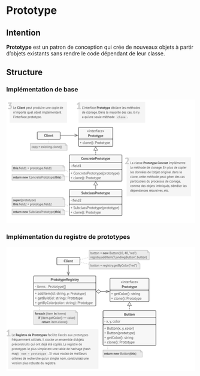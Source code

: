 # Prototype

## Intention

**Prototype** est un patron de conception qui crée de nouveaux objets à partir d’objets existants sans rendre le code
dépendant de leur classe.

## Structure

### Implémentation de base

![Graph](Graph.png)

### Implémentation du registre de prototypes

![Graph2](Graph2.png)
